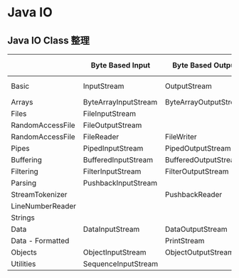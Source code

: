 # Java IO

## Java IO Class 整理

| |Byte Based Input| Byte Based Output | Character Based Input | Character Based Output |
| --- | --- | --- | --- | --- |
|Basic|InputStream|OutputStream| Reader<br>InputStreamReader|Writer<br>OutputStreamWriter |
|Arrays|ByteArrayInputStream|ByteArrayOutputStream|CharArrayReader|CharArrayWriter
|Files|FileInputStream
|RandomAccessFile|FileOutputStream
|RandomAccessFile|FileReader|FileWriter
|Pipes|PipedInputStream|PipedOutputStream|PipedReader|PipedWriter
|Buffering|BufferedInputStream|BufferedOutputStream|BufferedReader|BufferedWriter
|Filtering|FilterInputStream|FilterOutputStream|FilterReader|FilterWriter
|Parsing|PushbackInputStream
|StreamTokenizer| |PushbackReader
|LineNumberReader|
|Strings| | |StringReader|StringWriter
|Data|DataInputStream|DataOutputStream| |
|Data - Formatted| |PrintStream| |PrintWriter
|Objects|ObjectInputStream|ObjectOutputStream| |
|Utilities|SequenceInputStream|
